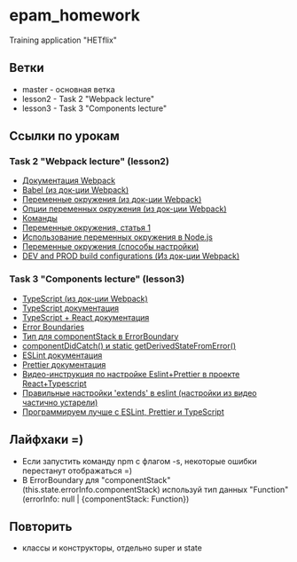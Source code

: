 # epam_homework
Training application "HETflix"
## Ветки
- master - основная ветка
- lesson2 - Task 2 "Webpack lecture"
- lesson3 - Task 3 "Components lecture"
## Ссылки по урокам
### Task 2 "Webpack lecture" (lesson2)
- [Документация Webpack](https://webpack.js.org/guides/getting-started/)
- [Babel (из док-ции Webpack)](https://webpack.js.org/loaders/babel-loader/#root)
- [Переменные окружения (из док-ции Webpack)](https://webpack.js.org/guides/environment-variables/)
- [Опции переменных окружения (из док-ции Webpack)](https://webpack.js.org/api/cli/#environment-options)
- [Команды](https://webpack.js.org/api/cli/#environment-variables)
- [Переменные окружения, статья 1](https://medium.com/@hydrock/переменные-окружения-в-приложении-node-js-e9ca2131e6b6)
- [Использование переменных окружения в Node.js](https://habr.com/ru/company/ruvds/blog/351254/)
- [Переменные окружения (способы настройки)](https://dmitrytinitilov.gitbooks.io/strange-javascript/content/nodejs/environment_variables.html)
- [DEV and PROD build configurations (Из док-ции Webpack)](https://webpack.js.org/guides/production/)
### Task 3 "Components lecture" (lesson3)
- [TypeScript (из док-ции Webpack)](https://webpack.js.org/guides/typescript/)
- [TypeScript документация](https://www.typescriptlang.org/docs/)
- [TypeScript + React документация](https://www.typescriptlang.org/docs/handbook/react.html)
- [Error Boundaries](https://ru.reactjs.org/docs/error-boundaries.html)
- [Тип для componentStack в ErrorBoundary](https://question-it.com/questions/3220446/svojstvo-componentstack-ne-suschestvuet-dlja-tipa-stringts)
- [componentDidCatch() и static getDerivedStateFromError()](https://ru.reactjs.org/docs/react-component.html#error-handling)
- [ESLint документация](https://eslint.org/)
- [Prettier документация](https://prettier.io/docs/en/index.html)
- [Видео-инструкция по настройке Eslint+Prettier в проекте React+Typescript](https://www.youtube.com/watch?v=4XAGZHbQx74&t=662s)
- [Правильные настройки 'extends' в eslint (настройки из видео частично устарели)](https://github.com/prettier/eslint-config-prettier/blob/main/CHANGELOG.md#version-800-2021-02-21)
- [Программируем лучше с ESLint, Prettier и TypeScript](https://tproger.ru/translations/setting-up-eslint-and-prettier/)
## Лайфхаки =)
- Если запустить команду npm с флагом -s, некоторые ошибки перестанут отображаться =)
- В ErrorBoundary для "componentStack" (this.state.errorInfo.componentStack) используй тип данных "Function" (errorInfo: null | {componentStack: Function})
## Повторить
- классы и конструкторы, отдельно super и state
